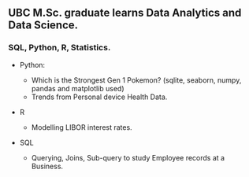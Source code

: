 ## UBC M.Sc. graduate learns Data Analytics and Data Science. 

### SQL, Python, R, Statistics. 

- Python: 
   - Which is the Strongest Gen 1 Pokemon? (sqlite, seaborn, numpy, pandas and matplotlib used)
   - Trends from Personal device Health Data. 
  
- R
  - Modelling LIBOR interest rates. 
  
- SQL 
  - Querying, Joins, Sub-query to study Employee records at a Business. 
